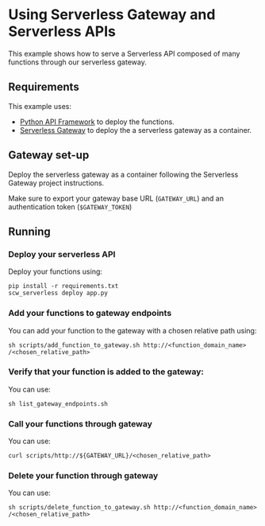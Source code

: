 # Using Serverless Gateway and Serverless APIs

This example shows how to serve a Serverless API composed of many functions through our serverless gateway.

## Requirements

This example uses:
* [Python API Framework](https://github.com/scaleway/serverless-api-project) to deploy the functions.
* [Serverless Gateway](https://github.com/scaleway/serverless-gateway) to deploy the a serverless gateway as a container.

## Gateway set-up

Deploy the serverless gateway as a container following the Serverless Gateway project instructions.

Make sure to export your gateway base URL (`GATEWAY_URL`) and an authentication token (`$GATEWAY_TOKEN`)

## Running 

### Deploy your serverless API

Deploy your functions using:

```
pip install -r requirements.txt
scw_serverless deploy app.py
```

### Add your functions to gateway endpoints

You can add your function to the gateway with a chosen relative path using:
```
sh scripts/add_function_to_gateway.sh http://<function_domain_name> /<chosen_relative_path>
```

### Verify that your function is added to the gateway:

You can use:
```
sh list_gateway_endpoints.sh
```

### Call your functions through gateway

You can use:
```
curl scripts/http://${GATEWAY_URL}/<chosen_relative_path>
```

### Delete your function through gateway

You can use:
```
sh scripts/delete_function_to_gateway.sh http://<function_domain_name> /<chosen_relative_path>
```

